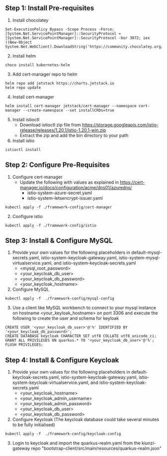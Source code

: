 Step 1: Install Pre-requisites
- 
1. Install chocolatey
```
Set-ExecutionPolicy Bypass -Scope Process -Force; [System.Net.ServicePointManager]::SecurityProtocol = [System.Net.ServicePointManager]::SecurityProtocol -bor 3072; iex ((New-Object System.Net.WebClient).DownloadString('https://community.chocolatey.org/install.ps1'))
```
2. Install helm
```
choco install kubernetes-helm
```
3. Add cert-manager repo to helm
```
helm repo add jetstack https://charts.jetstack.io
helm repo update
```
4. Install cert-manager
```
helm install cert-manager jetstack/cert-manager --namespace cert-manager --create-namespace --set installCRDs=true
```
5. Install istioctl
    - Download istioctl zip file from https://storage.googleapis.com/istio-release/releases/1.20.1/istio-1.20.1-win.zip
    - Extract the zip and add the bin directory to your path
6. Install istio
```
istioctl install
```

Step 2: Configure Pre-Requisites
- 
1. Configure cert-manager
    - Update the following with values as explained in https://cert-manager.io/docs/configuration/acme/dns01/azuredns/
      - istio-system-azure-secret.yaml
      - istio-system-letsencrypt-issuer.yaml
```
kubectl apply -f ./framework-config/cert-manager
```
2. Configure istio
```
kubectl apply -f ./framework-config/istio
```  

Step 3: Install & Configure MySQL
- 
1. Provide your own values for the following placeholders in default-mysql-secrets.yaml, istio-system-keycloak-gateway.yaml, istio-system-mysql-virtualservice.yaml, and istio-system-keycloak-secrets.yaml
    - <mysql_root_password>
    - <your_keycloak_db_user>
    - <your_keycloak_db_password>
    - <your_keycloak_hostname>
2. Configure MySQL
```
kubectl apply -f  ./framework-config/mysql-config
```
3. Use a client like MySQL workbench to connect to your mysql instance on hostname <your_keyloak_hostname> on port 3306 and execute the following to create the user and schema for keyloak
```
CREATE USER '<your_keycloak_db_user>'@'%' IDENTIFIED BY '<your_keycloak_db_password>';
CREATE DATABASE keycloak CHARACTER SET utf8 COLLATE utf8_unicode_ci;
GRANT ALL PRIVILEGES ON quarkus.* TO '<your_keycloak_db_user>'@'%';
FLUSH PRIVILEGES;
```

Step 4: Install & Configure Keycloak
- 
1. Provide your own values for the following placeholders in default-keycloak-secrets.yaml, istio-system-keycloak-gateway.yaml, istio-system-keycloak-virtualservice.yaml, and istio-system-keycloak-secrets.yaml
    - <your_keycloak_hostname>
    - <your_keycloak_admin_username>
    - <your_keycloak_admin_password>
    - <your_keycloak_db_user>
    - <your_keycloak_db_password>
2. Configure Keycloak (The keycloak database could take several minutes to be fully initialised)
```
kubectl apply -f  ./framework-config/keycloak-config
```
3. Login to keycloak and import the quarkus-realm.yaml from the kiunzi-gateway repo "bootstrap-client/src/main/resources/quarkus-realm.json"
